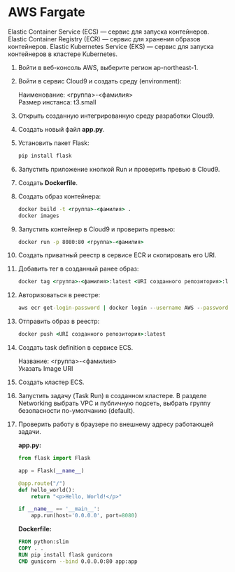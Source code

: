 # AWS Fargate

Elastic Container Service (ECS) — сервис для запуска контейнеров.
Elastic Container Registry (ECR) — сервис для хранения образов контейнеров.
Elastic Kubernetes Service (EKS) — сервис для запуска контейнеров в кластере Kubernetes.

1. Войти в веб-консоль AWS, выберите регион ap-northeast-1.
2. Войти в сервис Cloud9 и создать среду (environment):

   Наименование: <группа>-<фамилия>\
   Размер инстанса: t3.small

3. Открыть созданную интегрированную среду разработки Cloud9.
4. Создать новый файл **app.py**.
5. Установить пакет Flask:

   ```cmd
   pip install flask
   ```

6. Запустить приложение кнопкой Run и проверить превью в Cloud9.
7. Создать **Dockerfile**.
8. Создать образ контейнера:

   ```cmd
   docker build -t <группа>-<фамилия> .
   docker images
   ```

9. Запустить контейнер в Cloud9 и проверить превью:

   ```cmd
   docker run -p 8080:80 <группа>-<фамилия>
   ```

10. Создать приватный реестр в сервисе ECR и скопировать его URI.
11. Добавить тег в созданный ранее образ:

    ```cmd
    docker tag <группа>-<фамилия>:latest <URI созданного репозитория>:latest
    ```

12. Авторизоваться в реестре:

    ```cmd
    aws ecr get-login-password | docker login --username AWS --password-stdin 496008581975.dkr.ecr.ap-northeast-1.amazonaws.com
    ```

13. Отправить образ в реестр:

    ```cmd
    docker push <URI созданного репозитория>:latest
    ```

14. Создать task definition в сервисе ECS.

    Название: <группа>-<фамилия>\
    Указать Image URI

15. Создать кластер ECS.
16. Запустить задачу (Task Run) в созданном кластере. В разделе Networking выбрать VPC и публичную подсеть, выбрать группу безопасности по-умолчанию (default).
17. Проверить работу в браузере по внешнему адресу работающей задачи.
    
    **app.py:**
    ```python
    from flask import Flask

    app = Flask(__name__)

    @app.route("/")
    def hello_world():
        return "<p>Hello, World!</p>"

    if __name__ == '__main__':
        app.run(host='0.0.0.0', port=8080)
    ```

    **Dockerfile:**
    ```Dockerfile
    FROM python:slim
    COPY . .
    RUN pip install flask gunicorn
    CMD gunicorn --bind 0.0.0.0:80 app:app
    ```
